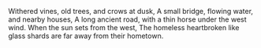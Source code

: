 Withered vines, old trees, and crows at dusk,
A small bridge, flowing water, and nearby houses,
A long ancient road, with a thin horse under the west wind.
When the sun sets from the west,
The homeless heartbroken like glass shards are far away from their hometown.
